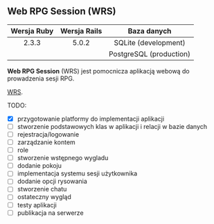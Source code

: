 ## Web RPG Session (WRS)

| Wersja Ruby   | Wersja Rails  | Baza danych  |
|:-------------:|:-------------:|:-------------:|
| 2.3.3         | 5.0.2         |SQLite (development)|
|               |               |PostgreSQL (production)|

**Web RPG Session** (WRS) jest pomocnicza aplikacją webową do prowadzenia sesji RPG.


[WRS](https://wrpgs.herokuapp.com/).

TODO:
- [x] przygotowanie platformy do implementacji aplikacji
- [ ] stworzenie podstawowych klas w aplikacji i relacji w bazie danych
- [ ] rejestracja/logowanie
- [ ] zarządzanie kontem
- [ ] role
- [ ] stworzenie wstępnego wygladu
- [ ] dodanie pokoju
- [ ] implementacja systemu sesji użytkownika
- [ ] dodanie opcji rysowania
- [ ] stworzenie chatu
- [ ] ostateczny wygląd
- [ ] testy aplikacji
- [ ] publikacja na serwerze
